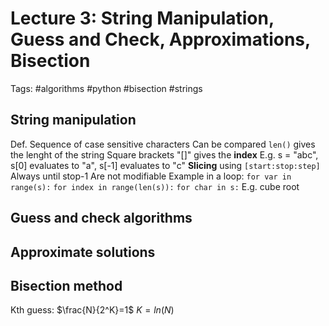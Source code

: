 # Lecture 3: String Manipulation, Guess and Check, Approximations, Bisection
Tags: #algorithms #python #bisection #strings

## String manipulation
Def. Sequence of case sensitive characters
Can be compared
`len()` gives the lenght of the string
Square brackets "[]" gives the **index**
E.g.  s = "abc", s[0] evaluates to "a", s[-1] evaluates to "c"
**Slicing** using `[start:stop:step]`
Always until stop-1
Are not modifiable
Example in a loop:
`for var in range(s):`
`for index in range(len(s)):`
`for char in s:`
E.g. cube root

## Guess and check algorithms

## Approximate solutions

## Bisection method
Kth guess: $\frac{N}{2^K}=1$
$K = ln(N)$